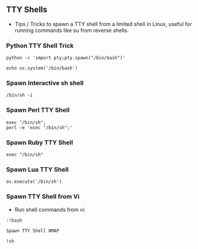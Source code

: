 ## TTY Shells

- Tips / Tricks to spawn a TTY shell from a limited shell in Linux, useful for running commands like su from reverse shells.

### Python TTY Shell Trick
```
python -c 'import pty;pty.spawn("/bin/bash")'

echo os.system('/bin/bash')
```

### Spawn Interactive sh shell
```
/bin/sh -i
```

### Spawn Perl TTY Shell
```
exec "/bin/sh";
perl —e 'exec "/bin/sh";'
```

### Spawn Ruby TTY Shell
```
exec "/bin/sh"
```

### Spawn Lua TTY Shell
```
os.execute('/bin/sh')
```

### Spawn TTY Shell from Vi
- Run shell commands from vi:
```
:!bash

Spawn TTY Shell NMAP

!sh
```